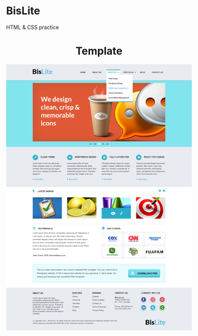 # BisLite
 HTML &amp; CSS practice


<h1 align="center">Template</h1>
 <img src="img/Bislite.jpg" alt="Template"/>
